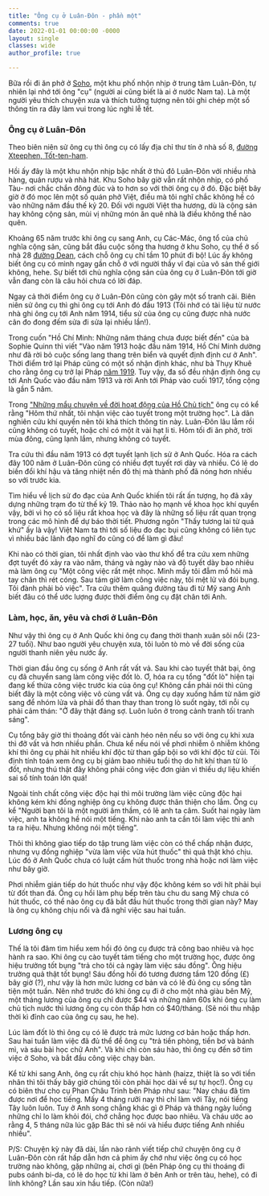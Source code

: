 ```yaml
---
title: "Ông cụ ở Luân-Đôn - phần một"
comments: true
date: 2022-01-01 00:00:00 -0000
layout: single
classes: wide
author_profile: true

---
```


Bữa rồi đi ăn phở ở [Soho](https://vi.wikipedia.org/wiki/Soho), một khu phố nhộn nhịp ở trung tâm Luân-Đôn, tự nhiên lại nhớ tới ông "cụ" (người ai cũng biết là ai ở nước Nam ta). 
Là một người yêu thích chuyện xưa và thích tưởng tượng nên tôi ghi chép một số thông tin ra đây làm vui trong lúc nghỉ lễ tết.

### Ông cụ ở Luân-Đôn

Theo biên niên sử ông cụ thì ông cụ có lấy địa chỉ thư tín ở nhà số 8, [đường Xteephen, Tốt-ten-ham](https://www.google.com/maps/place/Tottenham+Court+Rd+%26+Stephen+St,+London+W1T+7QT/@51.5181547,-0.1340236,17z/data=!3m1!4b1!4m5!3m4!1s0x48761b2daddd1df1:0xf11f5cf37a9acaca!8m2!3d51.5181514!4d-0.1318349).

Hồi ấy đây là một khu nhộn nhịp bậc nhất ở thủ đô Luân-Đôn với nhiều nhà hàng, quán rượu và nhà hát. 
Khu Soho bây giờ vẫn rất nhộn nhịp, có phố Tàu- nơi chắc chắn đông đúc và to hơn so với thời ông cụ ở đó. 
Đặc biệt bây giờ ở đó mọc lên một số quán phở Việt, điều mà tôi nghĩ chắc không hề có vào những năm đầu thế kỷ 20.
Đối với người Việt tha hương, dù là cộng sản hay không cộng sản, mùi vị những món ăn quê nhà là điều không thể nào quên.

Khoảng 65 năm trước khi ông cụ sang Anh, cụ Các-Mác, ông tổ của chủ nghĩa cộng sản, cũng bắt đầu cuộc sống tha hương ở khu Soho, cụ thể ở số nhà 28 [đường Dean](https://www.google.com/maps/place/Dean+St,+London+W1D+3RY/@51.5142667,-0.134924,17z/data=!3m1!4b1!4m5!3m4!1s0x487604d3259c77ff:0x7d244d6746a23bc9!8m2!3d51.514277!4d-0.1326631), cách chỗ ông cụ chỉ tầm 10 phút đi bộ! 
Lúc ấy không biết ông cụ có mình ngay gần chỗ ở với người thầy vĩ đại của vô sản thế giới không, hehe. 
Sự biết tới chủ nghĩa cộng sản của ông cụ ở Luân-Đôn tới giờ vẫn đang còn là câu hỏi chưa có lời đáp.

Ngay cả thời điểm ông cụ ở Luân-Đôn cũng còn gây một số tranh cãi. 
Biên niên sử ông cụ thì ghi ông cụ tới Anh đó đầu 1913 (Tôi nhớ có tài liệu từ nước nhà ghi ông cụ tới Anh năm 1914, 
tiểu sử của ông cụ cũng được nhà nước cân đo đong đếm sửa đi sửa lại nhiều lần!).

Trong cuốn "Hồ Chí Minh: Những năm tháng chưa được biết đến" của bà Sophie Quinn thì viết "Vào năm 1913 hoặc đầu năm 1914, Hồ Chí Minh dường như đã rời bỏ cuộc sống lang thang trên biển và quyết định định cư ở Anh".
Thời điểm trở lại Pháp cũng có một số nhận định khác, như bà Thụy Khuê cho rằng ông cụ trở lại Pháp [năm 1919](http://thuykhue.free.fr/NVGP/NVGP-01-1215-R-pdf-04.pdf). 
Tuy vậy, đa số đều nhận định ông cụ tới Anh Quốc vào đầu năm 1913 và rời Anh tới Pháp vào cuối 1917, tổng cộng là gần 5 năm.

Trong ["Những mẩu chuyện về đời hoạt động của Hồ Chủ tịch"](http://www.talawas.org/talaDB/showFile.php?res=9151&rb=08)
ông cụ có kể rằng "Hôm thứ nhất, tôi nhận việc cào tuyết trong một trường học". Là dân nghiên cứu khí quyển nên tôi khá thích thông tin này. Luân-Đôn lâu lắm rồi cũng không có tuyết,
hoặc chỉ có một ít vài hạt li ti. Hôm tối đi ăn phở, trời mùa đông, cũng lạnh lắm, nhưng không có tuyết.

Tra cứu thì đầu năm 1913 có đợt tuyết lạnh lịch sử ở Anh Quốc. Hóa ra cách đây 100 năm ở Luân-Đôn cũng có nhiều đợt tuyết rơi dày và nhiều. Có lẽ do biến đổi khí hậu và tăng nhiệt nền đô thị mà thành phố đã nóng hơn nhiều so với trước kia.

Tìm hiểu về lịch sử đo đạc của Anh Quốc khiến tôi rất ấn tượng, họ đã xây dựng những trạm đo từ thế kỷ 19.
Thảo nào họ mạnh về khoa học khí quyển vậy, bởi vì họ có số liệu rất khoa học và đây là những số liệu rất quan trọng trong
các mô hình để dự báo thời tiết. Phương ngôn "Thấy tương lai từ quá khứ" ấy là vậy!
Việt Nam ta thì tới số liệu đo đạc bụi cũng không có liên tục vì nhiều bác lãnh đạo nghĩ đo cũng có để làm gì đâu!

Khi nào có thời gian, tôi nhất định vào vào thư khố để tra cứu xem những đợt tuyết đó xảy ra vào năm, tháng và ngày nào và độ tuyết dày bao nhiêu mà làm ông cụ "Một công việc rất mệt nhọc. Mình mẩy tôi đẫm mồ hôi mà tay chân thì rét cóng. Sau tám giờ làm công việc này, tôi mệt lử và đói bụng. Tôi đành phải bỏ việc". Tra cứu thêm quãng đường tàu đi từ Mỹ sang Anh biết đâu có thể ước lượng được thời điểm ông cụ đặt chân tới Anh.

### Làm, học, ăn, yêu và chơi ở Luân-Đôn

Như vậy thì ông cụ ở Anh Quốc khi ông cụ đang thời thanh xuân sôi nổi (23-27 tuổi). 
Như bao người yêu chuyện xưa, tôi luôn tò mò về đời sống của người thanh niên yêu nước ấy.

Thời gian đầu ông cụ sống ở Anh rất vất vả. Sau khi cào tuyết thât bại, ông cụ đã chuyển sang làm công việc đốt lò.
Ơ, hóa ra cụ tổng "đốt lò" hiện tại đang kế thừa công việc trước kia của ông cụ!
Không cần phải nói thì cũng biết đây là một công việc vô cùng vất vả. Ông cụ dạy xuống hầm từ năm giờ sang để nhóm lửa và 
phải đổ than thay than trong lò suốt ngày, tới nỗi cụ phải cảm thán: "Ở đây thật đáng sợ. Luôn luôn ở trong cảnh tranh tối tranh sáng".

Cụ tổng bây giờ thi thoảng đốt vài cành héo nên nếu so với ông cụ khi xưa thì đỡ vất vả hơn nhiều phần.
Chưa kể nếu nói về phơi nhiễm ô nhiễm không khí thì ông cụ phải hít nhiều khí độc từ than gấp bội so với khí độc từ củi.
Tôi định tính toán xem ông cụ bị giảm bao nhiêu tuổi thọ do hít khí than từ lò đốt, 
nhưng thú thật đây không phải công việc đơn giản vì thiếu dự liệu khiến sai số tính toán lớn quá!

Ngoài tính chất công việc độc hại thì môi trường làm việc cũng độc hại không kém khi đồng nghiệp ông cụ không được thân thiện cho lắm. 
Ông cụ kể "Người bạn tôi là một người âm thầm, có lẽ anh ta câm. Suốt hai ngày làm việc, anh ta không hề nói một tiếng. Khi nào anh ta cần tôi làm việc thì anh ta ra hiệu. Nhưng không nói một tiếng".

Thôi thì không giao tiếp do tập trung làm việc còn có thể chấp nhận được, nhưng vụ đồng nghiệp "vừa làm việc vừa hút thuốc" thì quả thật khó chịu. Lúc đó ở Anh Quốc chưa có luật cấm hút thuốc trong nhà hoặc nơi làm việc như bây giờ. 

Phơi nhiễm gián tiếp do hút thuốc như vậy độc không kém so với hít phải bụi từ đốt than đá. 
Ông cụ hồi làm phụ bếp trên tàu chu du sang Mỹ chưa có hút thuốc, có thể nào ông cụ đã bắt đầu hút thuốc trong thời gian này?
May là ông cụ không chịu nổi và đã nghỉ việc sau hai tuần.

### Lương ông cụ

Thế là tôi đâm tìm hiểu xem hồi đó ông cụ được trả công bao nhiêu và học hành ra sao.
Khi ông cụ cào tuyết tám tiếng cho một trường học, được ông hiệu trưởng tốt bụng "trả cho tôi cả ngày làm việc sáu đồng".
Ông hiệu trưởng quả thật tốt bụng! Sáu đồng hồi đó tương đương tầm 120 đồng (£) bây giờ (?), như vậy là hơn mức lương cơ bản 
và có lẽ đủ ông cụ sống tằn tiện một tuần.
Nên nhớ trước đó khi ông cụ đi ở cho một nhà giàu bên Mỹ, một tháng lương của ông cụ chỉ được $44 và những năm 60s khi ông cụ làm 
chủ tịch nước thì lương ông cụ còn thấp hơn có $40/tháng. (Sẽ nói thu nhập thời kì đỉnh cao của ông cụ sau, he he).

Lúc làm đốt lò thì ông cụ có lẽ được trả mức lương cơ bản hoặc thấp hơn. Sau hai tuần làm việc đã đủ thể để ông cụ "trả tiền phòng, tiền bơ và bánh mì, và sáu bài học chữ Anh". Và khi chỉ còn sáu hào, thì ông cụ đến sở tìm việc ở Soho, và bắt đầu công việc chạy bàn.

Kể từ khi sang Anh, ông cụ rất chịu khó học hành (haizz, thiệt là so với tiền nhân thì tôi thấy bây giờ chúng tôi còn phải học dài về sự tự học!). Ông cụ có biên thư cho cụ Phan Châu Trinh bên Pháp như sau: "Nay cháu đã tìm được nơi để học tiếng. 
Mấy 4 tháng rưỡi nay thì chỉ làm với Tây, nói tiếng Tây luôn luôn. 
Tuy ở Anh song chẳng khác gì ở Pháp và tháng ngày luống những chỉ lo làm khỏi đói, chớ chẳng học được bao nhiêu. 
Và cháu ước ao rằng 4, 5 tháng nữa lúc gặp Bác thì sẽ nói và hiểu được tiếng Anh nhiều nhiều".

P/S: Chuyện kỳ này đã dài, lần nào rảnh viết tiếp chứ chuyện ông cụ ở Luân-Đôn còn rất hấp dẫn hơn cả phim ấy chớ như việc ông cụ có học trường nào không, gặp những ai, chơi gì (bên Pháp ông cụ thi thoáng đi pubs oánh bi-da, có lẽ do học từ khi làm ở bên Anh or trên tàu, hehe), có đi lính không? Lần sau xin hầu tiếp.
(Còn nữa!)
